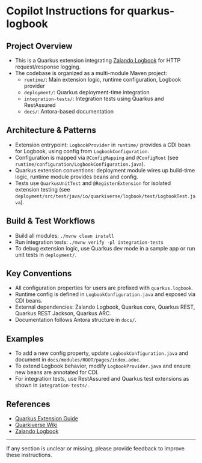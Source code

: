 # Copilot Instructions for quarkus-logbook

## Project Overview
- This is a Quarkus extension integrating [Zalando Logbook](https://github.com/zalando/logbook) for HTTP request/response logging.
- The codebase is organized as a multi-module Maven project:
  - `runtime/`: Main extension logic, runtime configuration, Logbook provider
  - `deployment/`: Quarkus deployment-time integration
  - `integration-tests/`: Integration tests using Quarkus and RestAssured
  - `docs/`: Antora-based documentation

## Architecture & Patterns
- Extension entrypoint: `LogbookProvider` in `runtime/` provides a CDI bean for Logbook, using config from `LogbookConfiguration`.
- Configuration is mapped via `@ConfigMapping` and `@ConfigRoot` (see `runtime/configuration/LogbookConfiguration.java`).
- Quarkus extension conventions: deployment module wires up build-time logic, runtime module provides beans and config.
- Tests use `QuarkusUnitTest` and `@RegisterExtension` for isolated extension testing (see `deployment/src/test/java/io/quarkiverse/logbook/test/LogbookTest.java`).

## Build & Test Workflows
- Build all modules: `./mvnw clean install`
- Run integration tests: `./mvnw verify -pl integration-tests`
- To debug extension logic, use Quarkus dev mode in a sample app or run unit tests in `deployment/`.

## Key Conventions
- All configuration properties for users are prefixed with `quarkus.logbook`.
- Runtime config is defined in `LogbookConfiguration.java` and exposed via CDI beans.
- External dependencies: Zalando Logbook, Quarkus core, Quarkus REST, Quarkus REST Jackson, Quarkus ARC.
- Documentation follows Antora structure in `docs/`.

## Examples
- To add a new config property, update `LogbookConfiguration.java` and document in `docs/modules/ROOT/pages/index.adoc`.
- To extend Logbook behavior, modify `LogbookProvider.java` and ensure new beans are annotated for CDI.
- For integration tests, use RestAssured and Quarkus test extensions as shown in `integration-tests/`.

## References
- [Quarkus Extension Guide](https://quarkus.io/guides/building-my-first-extension)
- [Quarkiverse Wiki](https://github.com/quarkiverse/quarkiverse/wiki)
- [Zalando Logbook](https://github.com/zalando/logbook)

---
If any section is unclear or missing, please provide feedback to improve these instructions.